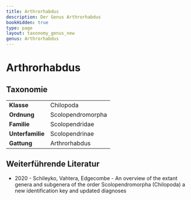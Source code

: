 ```yaml
---
title: Arthrorhabdus
description: Der Genus Arthrorhabdus
bookHidden: true
type: page
layout: taxonomy_genus_new
genus: Arthrorhabdus
---
```


# Arthrorhabdus

## Taxonomie

| | |
| --- | --- |
| **Klasse** | Chilopoda |
| **Ordnung** | Scolopendromorpha |
| **Familie** | Scolopendridae |
| **Unterfamilie** | Scolopendrinae |
| **Gattung** | Arthrorhabdus |


## Weiterführende Literatur

* 2020 - Schileyko, Vahtera, Edgecombe - An overview of the extant genera and subgenera of the order Scolopendromorpha (Chilopoda) a new identification key and updated diagnoses

